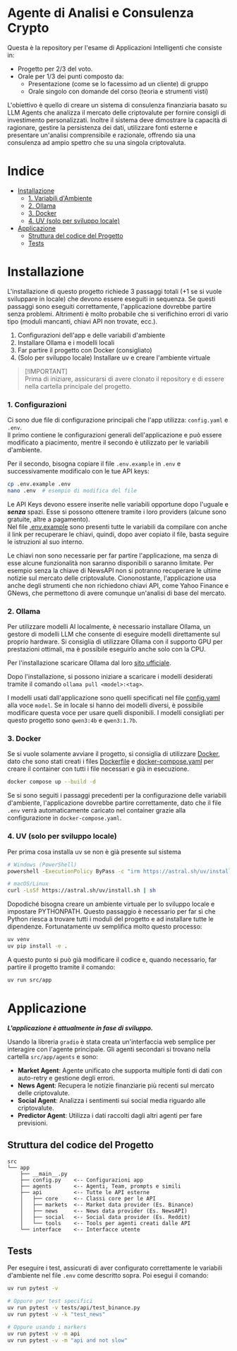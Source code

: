 # **Agente di Analisi e Consulenza Crypto**
Questa è la repository per l'esame di Applicazioni Intelligenti che consiste in:
- Progetto per 2/3 del voto.
- Orale per 1/3 dei punti composto da:
  - Presentazione (come se lo facessimo ad un cliente) di gruppo
  - Orale singolo con domande del corso (teoria e strumenti visti)

L'obiettivo è quello di creare un sistema di consulenza finanziaria basato su LLM Agents che analizza il mercato delle criptovalute per fornire consigli di investimento personalizzati. Inoltre il sistema deve dimostrare la capacità di ragionare, gestire la persistenza dei dati, utilizzare fonti esterne e presentare un'analisi comprensibile e razionale, offrendo sia una consulenza ad ampio spettro che su una singola criptovaluta.

# **Indice**
- [Installazione](#installazione)
  - [1. Variabili d'Ambiente](#1-variabili-dambiente)
  - [2. Ollama](#2-ollama)
  - [3. Docker](#3-docker)
  - [4. UV (solo per sviluppo locale)](#4-uv-solo-per-sviluppo-locale)
- [Applicazione](#applicazione)
  - [Struttura del codice del Progetto](#struttura-del-codice-del-progetto)
  - [Tests](#tests)

# **Installazione**

L'installazione di questo progetto richiede 3 passaggi totali (+1 se si vuole sviluppare in locale) che devono essere eseguiti in sequenza. Se questi passaggi sono eseguiti correttamente, l'applicazione dovrebbe partire senza problemi. Altrimenti è molto probabile che si verifichino errori di vario tipo (moduli mancanti, chiavi API non trovate, ecc.).

1. Configurazioni dell'app e delle variabili d'ambiente
2. Installare Ollama e i modelli locali
3. Far partire il progetto con Docker (consigliato)
4. (Solo per sviluppo locale) Installare uv e creare l'ambiente virtuale

> [!IMPORTANT]\
> Prima di iniziare, assicurarsi di avere clonato il repository e di essere nella cartella principale del progetto.

### **1. Configurazioni**

Ci sono due file di configurazione principali che l'app utilizza: `config.yaml` e `.env`.\
Il primo contiene le configurazioni generali dell'applicazione e può essere modificato a piacimento, mentre il secondo è utilizzato per le variabili d'ambiente.

Per il secondo, bisogna copiare il file `.env.example` in `.env` e successivamente modificalo con le tue API keys:
```sh
cp .env.example .env
nano .env  # esempio di modifica del file
```

Le API Keys devono essere inserite nelle variabili opportune dopo l'uguale e ***senza*** spazi. Esse si possono ottenere tramite i loro providers (alcune sono gratuite, altre a pagamento).\
Nel file [.env.example](.env.example) sono presenti tutte le variabili da compilare con anche il link per recuperare le chiavi, quindi, dopo aver copiato il file, basta seguire le istruzioni al suo interno.

Le chiavi non sono necessarie per far partire l'applicazione, ma senza di esse alcune funzionalità non saranno disponibili o saranno limitate. Per esempio senza la chiave di NewsAPI non si potranno recuperare le ultime notizie sul mercato delle criptovalute. Ciononostante, l'applicazione usa anche degli strumenti che non richiedono chiavi API, come Yahoo Finance e GNews, che permettono di avere comunque un'analisi di base del mercato.

### **2. Ollama**
Per utilizzare modelli AI localmente, è necessario installare Ollama, un gestore di modelli LLM che consente di eseguire modelli direttamente sul proprio hardware. Si consiglia di utilizzare Ollama con il supporto GPU per prestazioni ottimali, ma è possibile eseguirlo anche solo con la CPU.

Per l'installazione scaricare Ollama dal loro [sito ufficiale](https://ollama.com/download/linux).

Dopo l'installazione, si possono iniziare a scaricare i modelli desiderati tramite il comando `ollama pull <model>:<tag>`.

I modelli usati dall'applicazione sono quelli specificati nel file [config.yaml](config.yaml) alla voce `model`. Se in locale si hanno dei modelli diversi, è possibile modificare questa voce per usare quelli disponibili.
I modelli consigliati per questo progetto sono `qwen3:4b` e `qwen3:1.7b`.

### **3. Docker**
Se si vuole solamente avviare il progetto, si consiglia di utilizzare [Docker](https://www.docker.com), dato che sono stati creati i files [Dockerfile](Dockerfile) e [docker-compose.yaml](docker-compose.yaml) per creare il container con tutti i file necessari e già in esecuzione.

```sh
docker compose up --build -d
```

Se si sono seguiti i passaggi precedenti per la configurazione delle variabili d'ambiente, l'applicazione dovrebbe partire correttamente, dato che il file `.env` verrà automaticamente caricato nel container grazie alla configurazione in `docker-compose.yaml`.

### **4. UV (solo per sviluppo locale)**

Per prima cosa installa uv se non è già presente sul sistema

```sh
# Windows (PowerShell)
powershell -ExecutionPolicy ByPass -c "irm https://astral.sh/uv/install.ps1 | iex"

# macOS/Linux
curl -LsSf https://astral.sh/uv/install.sh | sh
```

Dopodiché bisogna creare un ambiente virtuale per lo sviluppo locale e impostare PYTHONPATH. Questo passaggio è necessario per far sì che Python riesca a trovare tutti i moduli del progetto e ad installare tutte le dipendenze. Fortunatamente uv semplifica molto questo processo:

```sh
uv venv
uv pip install -e .
```

A questo punto si può già modificare il codice e, quando necessario, far partire il progetto tramite il comando:

```sh
uv run src/app
```

# **Applicazione**

***L'applicazione è attualmente in fase di sviluppo.***

Usando la libreria ``gradio`` è stata creata un'interfaccia web semplice per interagire con l'agente principale. Gli agenti secondari si trovano nella cartella `src/app/agents` e sono:
- **Market Agent**: Agente unificato che supporta multiple fonti di dati con auto-retry e gestione degli errori.
- **News Agent**: Recupera le notizie finanziarie più recenti sul mercato delle criptovalute.
- **Social Agent**: Analizza i sentimenti sui social media riguardo alle criptovalute.
- **Predictor Agent**: Utilizza i dati raccolti dagli altri agenti per fare previsioni.

## Struttura del codice del Progetto

```
src
└── app
    ├── __main__.py
    ├── config.py    <-- Configurazioni app
    ├── agents       <-- Agenti, Team, prompts e simili
    ├── api          <-- Tutte le API esterne
    │   ├── core     <-- Classi core per le API
    │   ├── markets  <-- Market data provider (Es. Binance)
    │   ├── news     <-- News data provider (Es. NewsAPI)
    │   ├── social   <-- Social data provider (Es. Reddit)
    │   └── tools    <-- Tools per agenti creati dalle API
    └── interface    <-- Interfacce utente
```

## Tests

Per eseguire i test, assicurati di aver configurato correttamente le variabili d'ambiente nel file `.env` come descritto sopra. Poi esegui il comando:
```sh
uv run pytest -v

# Oppure per test specifici
uv run pytest -v tests/api/test_binance.py
uv run pytest -v -k "test_news"

# Oppure usando i markers
uv run pytest -v -m api
uv run pytest -v -m "api and not slow"
```

